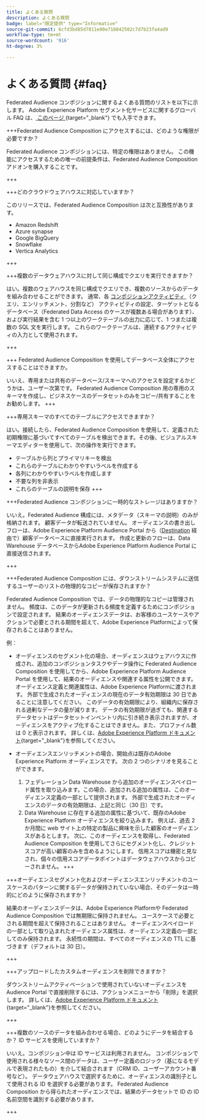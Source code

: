 ```yaml
---
title: よくある質問
description: よくある質問
badge: label="限定提供" type="Informative"
source-git-commit: 6cfd3bd85d7811e00e716042502c7d7b23fa4ad9
workflow-type: tm+mt
source-wordcount: '916'
ht-degree: 3%

---
```



# よくある質問 {#faq}

Federated Audience コンポジションに関するよくある質問のリストを以下に示します。 Adobe Experience Platform セグメント化サービスに関するグローバル FAQ は、[ このページ ](https://experienceleague.adobe.com/en/docs/experience-platform/segmentation/faq){target="_blank"} でも入手できます。


+++Federated Audience Composition にアクセスするには、どのような権限が必要ですか？

Federated Audience コンポジションには、特定の権限はありません。 この機能にアクセスするための唯一の前提条件は、Federated Audience Composition アドオンを購入することです。

+++

+++どのクラウドウェアハウスに対応していますか？

このリリースでは、Federated Audience Composition は次と互換性があります。

* Amazon Redshift
* Azure synapse
* Google BigQuery
* Snowflake
* Vertica Analytics

+++


+++複数のデータウェアハウスに対して同じ構成でクエリを実行できますか？

はい。複数のウェアハウスを同じ構成でクエリでき、複数のソースからのデータを組み合わせることができます。  通常、各 [ コンポジションアクティビティ ](../compositions/orchestrate-activities.md) （クエリ、エンリッチメント、分割など） アクティビティの設定、ターゲットとなるデータベース（Federated Data Access のケースが複数ある場合があります）、および実行結果を含む 1 つ以上のワークテーブルの出力に応じて、1 つまたは複数の SQL 文を実行します。 これらのワークテーブルは、連続するアクティビティの入力として使用されます。

+++

+++ Federated Audience Composition を使用してデータベース全体にアクセスすることはできますか。

いいえ、専用または共有のデータベース/スキーマへのアクセスを設定するかどうかは、ユーザー次第です。 Federated Audience Composition 用の専用のスキーマを作成し、ビジネスケースのデータセットのみをコピー/共有することをお勧めします。
+++



+++専用スキーマのすべてのテーブルにアクセスできますか？

はい。接続したら、Federated Audience Composition を使用して、定義された初期権限に基づいてすべてのテーブルを検出できます。その後、ビジュアルスキーマエディターを使用して、次の操作を実行できます。

* テーブルから列とプライマリキーを検出
* これらのテーブルにわかりやすいラベルを作成する
* 各列にわかりやすいラベルを作成します
* 不要な列を非表示
* これらのテーブルの説明を保存
+++


+++Federated Audience コンポジションに一時的なストレージはありますか？

いいえ。Federated Audience 構成には、メタデータ（スキーマの説明）のみが格納されます。 顧客データが転送されていません。 オーディエンスの書き出しフローは、Adobe Experience Platform Audience Portal から（[Destination](../connections/destinations.md) 経由で）顧客データベースに直接実行されます。 作成と更新のフローは、Data Warehouse データベースからAdobe Experience Platform Audience Portal に直接送信されます。

+++

+++Federated Audience Composition には、ダウンストリームシステムに送信するユーザーのリストの物理的なコピーが保存されますか？

Federated Audience Composition では、データの物理的なコピーは管理されません。 頻度は、このデータが更新される頻度を定義するためにコンポジションで設定されます。 結果のオーディエンスデータは、お客様のユースケースやアクションで必要とされる期間を超えて、Adobe Experience Platformによって保存されることはありません。

例：

* オーディエンスのセグメント化の場合、オーディエンスはウェアハウスに作成され、追加のコンポジションタスクやデータ操作に Federated Audience Composition を使用してから、Adobe Experience Platform Audience Portal を使用して、結果のオーディエンスや関連する属性を公開できます。 オーディエンス定義と関連属性は、Adobe Experience Platformに渡されます。
外部で生成されたオーディエンスの現在のデータ有効期限は 30 日であることに注意してください。 このデータの有効期限により、組織内に保存される過剰なデータの量が減ります。 データの有効期限が過ぎても、関連するデータセットはデータセットインベントリ内に引き続き表示されますが、オーディエンスをアクティブ化することはできません。また、プロファイル数は 0 と表示されます。 詳しくは、[Adobe Experience Platform ドキュメント](https://experienceleague.adobe.com/en/docs/experience-platform/segmentation/faq#how-long-do-externally-generated-audiences-last-for){target="_blank"}を参照してください。

* オーディエンスエンリッチメントの場合、開始点は既存のAdobe Experience Platform オーディエンスです。 次の 2 つのシナリオを見ることができます。
   1. フェデレーション Data Warehouse から追加のオーディエンスペイロード属性を取り込みます。この場合、追加される追加の属性は、このオーディエンス定義の一部として提供されます。 外部で生成されたオーディエンスのデータの有効期限は、上記と同じ（30 日）です。
   1. Data Warehouse に存在する追加の属性に基づいて、既存のAdobe Experience Platform オーディエンスを絞り込みます。 例えば、過去 2 か月間に web サイト上の特定の製品に興味を示した顧客のオーディエンスがあるとします。 次に、このオーディエンスを取得し、Federated Audience Composition を使用してさらにセグメント化し、クレジットスコアが高い顧客のみを含めるようにします。 信用スコアは機密と見なされ、個々の信用スコアデータポイントはデータウェアハウスからコピーされません。
+++

+++オーディエンスセグメント化およびオーディエンスエンリッチメントのユースケースのパターンに関するデータが保持されていない場合、そのデータは一時的にどのように保存されますか？

結果のオーディエンスデータは、Adobe Experience Platformや Federated Audience Composition では無期限に保持されません。 ユースケースで必要とされる期間を超えて保持されることはありません。 オーディエンスペイロードの一部として取り込まれたオーディエンス属性は、オーディエンス定義の一部としてのみ保持されます。 永続性の期間は、すべてのオーディエンスの TTL に基づきます（デフォルトは 30 日）。

+++

+++アップロードしたカスタムオーディエンスを削除できますか？

ダウンストリームアクティベーションで使用されていないオーディエンスを Audience Portal で直接削除するには、アクションメニューから「削除」を選択します。 詳しくは、[Adobe Experience Platform ドキュメント](https://experienceleague.adobe.com/en/docs/experience-platform/segmentation/faq#how-do-i-put-an-audience-in-the-deleted-state){target="_blank"}を参照してください。

+++

+++複数のソースのデータを組み合わせる場合、どのようにデータを結合するか？ ID サービスを使用していますか？

いいえ。コンポジション中は ID サービスは利用されません。 コンポジションで使用される様々なソース間のデータは、ユーザー定義のロジック（基になるモデルで表現されたもの）を介して結合されます（CRM ID、ユーザーアカウント番号など）。 データウェアハウスで選択するために、オーディエンスの識別子として使用される ID を選択する必要があります。 Federated Audience Composition から得られたオーディエンスでは、結果のデータセットで ID の ID 名前空間を識別する必要があります。

+++

<!--
+++If I want to combine federated data with datasets that live in Adobe Experience Platform, how is this done?

Likewise, the Identity Service is not being leveraged in this scenario either. The data model underpinning a composition needs to express how the data warehouse data and the audience to be enriched are related. e.g. assume an existing audience in Adobe Experience Platform contains several attributes, among which is the CRM ID. Assume transactional data is in the data warehouse containing purchases with various attributes, including the CRM ID of the purchaser. The end-user would have to specify that the CRM ID for both objects is used to stitch the two objects together.

+++
-->